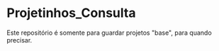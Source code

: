# Projetinhos_Consulta
Este repositório é somente para guardar projetos "base", para quando precisar.
